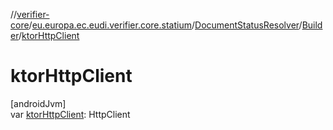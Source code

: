 //[verifier-core](../../../../index.md)/[eu.europa.ec.eudi.verifier.core.statium](../../index.md)/[DocumentStatusResolver](../index.md)/[Builder](index.md)/[ktorHttpClient](ktor-http-client.md)

# ktorHttpClient

[androidJvm]\
var [ktorHttpClient](ktor-http-client.md): HttpClient
